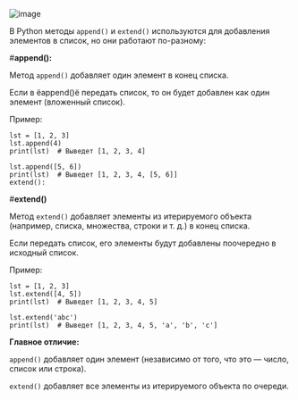 ![image](https://github.com/user-attachments/assets/cef0d1e9-2748-43a4-817e-8d333993d183)


В Python методы `append()` и `extend()` используются для добавления элементов в список, но они работают по-разному:

#**append():**

Метод `append()` добавляет один элемент в конец списка.

Если в ёappend()ё передать список, то он будет добавлен как один элемент (вложенный список).

Пример:

```
lst = [1, 2, 3]
lst.append(4)
print(lst)  # Выведет [1, 2, 3, 4]
```
```
lst.append([5, 6])
print(lst)  # Выведет [1, 2, 3, 4, [5, 6]]
extend():
```

#**extend()**

Метод `extend()` добавляет элементы из итерируемого объекта (например, списка, множества, строки и т. д.) в конец списка.

Если передать список, его элементы будут добавлены поочередно в исходный список.

Пример:

```
lst = [1, 2, 3]
lst.extend([4, 5])
print(lst)  # Выведет [1, 2, 3, 4, 5]
```

```
lst.extend('abc')
print(lst)  # Выведет [1, 2, 3, 4, 5, 'a', 'b', 'c']
```

**Главное отличие:**

`append()` добавляет один элемент (независимо от того, что это — число, список или строка).

`extend()` добавляет все элементы из итерируемого объекта по очереди.
